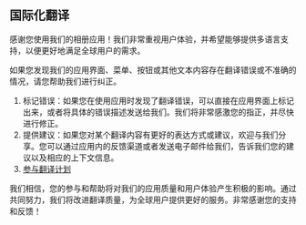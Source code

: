 ## 国际化翻译


感谢您使用我们的相册应用！我们非常重视用户体验，并希望能够提供多语言支持，以便更好地满足全球用户的需求。

如果您发现我们的应用界面、菜单、按钮或其他文本内容存在翻译错误或不准确的情况，请您帮助我们进行纠正。

1. 标记错误：如果您在使用应用时发现了翻译错误，可以直接在应用界面上标记出来，或者将具体的错误描述发送给我们。我们将非常感激您的指正，并尽快进行修正。
2. 提供建议：如果您对某个翻译内容有更好的表达方式或建议，欢迎与我们分享。您可以通过应用内的反馈渠道或者发送电子邮件给我们，告诉我们您的建议以及相应的上下文信息。
3. [参与翻译计划](https://github.com/RelaxPic/i18n)

我们相信，您的参与和帮助将对我们的应用质量和用户体验产生积极的影响。通过共同努力，我们将改进翻译质量，为全球用户提供更好的服务。非常感谢您的支持和反馈！